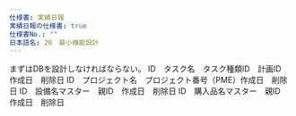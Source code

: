 ```yaml
---
仕様書: 実績日報
実績日報の仕様書: true
仕様書No.: ""
日本語名: 20　最小機能設計
---
```

まずはDBを設計しなければならない。
ID　タスク名　タスク種類ID　計画ID　作成日　削除日
ID　プロジェクト名　プロジェクト番号（PME）作成日　削除日
ID　設備名マスター　親ID　作成日　削除日
ID　購入品名マスター　親ID　作成日　削除日